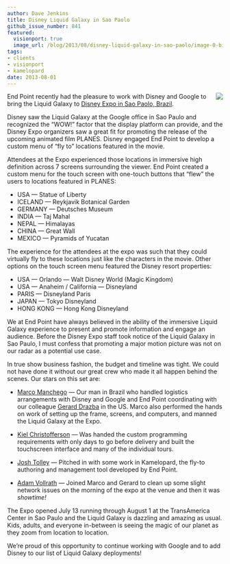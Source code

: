 ```yaml
---
author: Dave Jenkins
title: Disney Liquid Galaxy in Sao Paolo
github_issue_number: 841
featured:
  visionport: true
  image_url: /blog/2013/08/disney-liquid-galaxy-in-sao-paolo/image-0-big.jpeg
tags:
- clients
- visionport
- kamelopard
date: 2013-08-01
---
```


<div class="separator" style="clear: both; text-align: center;"><a href="/blog/2013/08/disney-liquid-galaxy-in-sao-paolo/image-0-big.jpeg" imageanchor="1" style="clear: right; float: right; margin-bottom: 1em; margin-left: 1em;"><img border="0" src="/blog/2013/08/disney-liquid-galaxy-in-sao-paolo/image-0.jpeg"/></a></div>

End Point recently had the pleasure to work with Disney and Google to bring the Liquid Galaxy to [Disney Expo in Sao Paolo, Brazil](https://web.archive.org/web/20130805191804/http://expodisneybrasil.com.br/).

Disney saw the Liquid Galaxy at the Google office in Sao Paulo and recognized the “WOW!” factor that the display platform can provide, and the Disney Expo organizers saw a great fit for promoting the release of the upcoming animated film PLANES. Disney engaged End Point to develop a custom menu of “fly to” locations featured in the movie.

Attendees at the Expo experienced those locations in immersive high definition across 7 screens surrounding the viewer. End Point created a custom menu for the touch screen with one-touch buttons that “flew” the users to locations featured in PLANES:

- USA — Statue of Liberty
- ICELAND — Reykjavik Botanical Garden
- GERMANY — Deutsches Museum
- INDIA — Taj Mahal
- NEPAL — Himalayas
- CHINA — Great Wall
- MEXICO — Pyramids of Yucatan

The experience for the attendees at the expo was such that they could virtually fly to these locations just like the characters in the movie. Other options on the touch screen menu featured the Disney resort properties:

- USA — Orlando — Walt Disney World (Magic Kingdom)
- USA — Anaheim / California — Disneyland
- PARIS — Disneyland Paris
- JAPAN — Tokyo Disneyland
- HONG KONG — Hong Kong Disneyland

We at End Point have always believed in the ability of the immersive Liquid Galaxy experience to present and promote information and engage an audience. Before the Disney Expo staff took notice of the Liquid Galaxy in Sao Paulo, I must confess that promoting a major motion picture was not on our radar as a potential use case.

In true show business fashion, the budget and timeline was tight. We could not have done it without our great crew who made it all happen behind the scenes. Our stars on this set are:

- [Marco Manchego](/blog/authors/marco-manchego/) — Our man in Brazil who handled logistics arrangements with Disney and Google and End Point coordinating with our colleague [Gerard Drazba](/blog/authors/gerard-drazba/) in the US. Marco also performed the hands on work of setting up the frame, screens, and computers, and manned the Liquid Galaxy at the Expo.

- [Kiel Christofferson](/blog/authors/kiel-christofferson/) — Was handed the custom programming requirements with only days to go before delivery and built the touchscreen interface and many of the individual tours.

- [Josh Tolley](/team/josh-tolley/) — Pitched in with some work in Kamelopard, the fly-to authoring and management tool developed by End Point.

- [Adam Vollrath](/blog/authors/adam-vollrath/) — Joined Marco and Gerard to clean up some slight network issues on the morning of the expo at the venue and then it was *showtime!*

The Expo opened July 13 running through August 1 at the TransAmerica Center in Sao Paulo and the Liquid Galaxy is dazzling and amazing as usual. Kids, adults, and everyone in-between is seeing the magic of our planet as they zoom from location to location.

We’re proud of this opportunity to continue working with Google and to add Disney to our list of Liquid Galaxy deployments!
